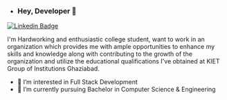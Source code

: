 - ### Hey, Developer :wave:

[![Linkedin Badge](https://img.shields.io/badge/LinkedIn-0077B5?style=for-the-badge&logo=linkedin&logoColor=white)](https://www.linkedin.com/in/harendra-raghav-000650215/)

I'm
Hardworking and enthusiastic college student, want to work in an organization which provides me with ample opportunities to enhance my skills and knowledge along with contributing to the growth of the organization and utilize 
the educational qualifications I've obtained at KIET Group of Institutions Ghaziabad.

- 👀 I’m interested in Full Stack Development
- 🌱 I’m currently pursuing Bachelor in Computer Science & Engineering

<!---
HarendraWebDeveloper/HarendraWebDeveloper is a ✨ special ✨ repository because its `README.md` (this file) appears on your GitHub profile.
You can click the Preview link to take a look at your changes.
--->
